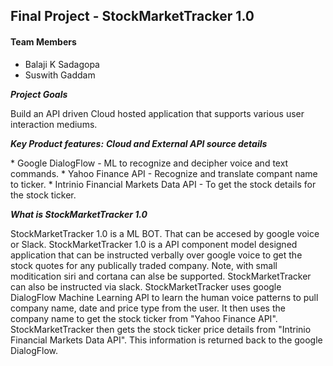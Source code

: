 ## Final Project - StockMarketTracker 1.0
#### Team Members
* Balaji K Sadagopa
* Suswith Gaddam

***Project Goals***
<p>
Build an API driven Cloud hosted application that supports various user interaction mediums. 
</p>

***Key Product features:***
***Cloud and External API source details***
<p>
* Google DialogFlow - ML to recognize and decipher voice and text commands.  
* Yahoo Finance API - Recognize and translate compant name to ticker. 
* Intrinio Financial Markets Data API - To get the stock details for the stock ticker.
</p>

***What is StockMarketTracker 1.0***
<p>
StockMarketTracker 1.0 is a ML BOT. That can be accesed by google voice or Slack.
StockMarketTracker 1.0 is a API component model designed application that can be  instructed verbally over google voice to get the stock quotes for any publically traded company. Note, with small moditication siri and cortana can alse be supported.
StockMarketTracker can also be instructed via slack.
StockMarketTracker uses google DialogFlow Machine Learning API to learn the human voice patterns to pull company name, date and price type from the user. It then uses the company name to get the stock ticker from "Yahoo Finance API". StockMarketTracker then gets the stock ticker price details from "Intrinio Financial Markets Data API". This information is returned back to the google DialogFlow.




